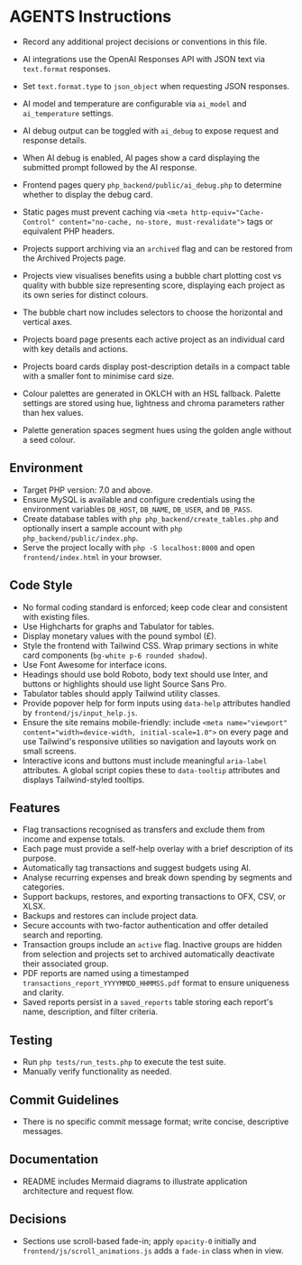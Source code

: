 # AGENTS Instructions

- Record any additional project decisions or conventions in this file.
- AI integrations use the OpenAI Responses API with JSON text via `text.format` responses.
- Set `text.format.type` to `json_object` when requesting JSON responses.
- AI model and temperature are configurable via `ai_model` and `ai_temperature` settings.
- AI debug output can be toggled with `ai_debug` to expose request and response details.
- When AI debug is enabled, AI pages show a card displaying the submitted prompt followed by the AI response.

- Frontend pages query `php_backend/public/ai_debug.php` to determine whether to display the debug card.

- Static pages must prevent caching via `<meta http-equiv="Cache-Control" content="no-cache, no-store, must-revalidate">` tags or equivalent PHP headers.

- Projects support archiving via an `archived` flag and can be restored from the Archived Projects page.

- Projects view visualises benefits using a bubble chart plotting cost vs quality with bubble size representing score, displaying each project as its own series for distinct colours.
- The bubble chart now includes selectors to choose the horizontal and vertical axes.
- Projects board page presents each active project as an individual card with key details and actions.
- Projects board cards display post-description details in a compact table with a smaller font to minimise card size.
- Colour palettes are generated in OKLCH with an HSL fallback. Palette settings are stored using hue, lightness and chroma parameters rather than hex values.
- Palette generation spaces segment hues using the golden angle without a seed colour.


## Environment
- Target PHP version: 7.0 and above.
- Ensure MySQL is available and configure credentials using the environment variables `DB_HOST`, `DB_NAME`, `DB_USER`, and `DB_PASS`.
- Create database tables with `php php_backend/create_tables.php` and optionally insert a sample account with `php php_backend/public/index.php`.
- Serve the project locally with `php -S localhost:8000` and open `frontend/index.html` in your browser.

## Code Style
- No formal coding standard is enforced; keep code clear and consistent with existing files.
- Use Highcharts for graphs and Tabulator for tables.
- Display monetary values with the pound symbol (£).
- Style the frontend with Tailwind CSS. Wrap primary sections in white card components (`bg-white p-6 rounded shadow`).
- Use Font Awesome for interface icons.
- Headings should use bold Roboto, body text should use Inter, and buttons or highlights should use light Source Sans Pro.
- Tabulator tables should apply Tailwind utility classes.
- Provide popover help for form inputs using `data-help` attributes handled by `frontend/js/input_help.js`.
- Ensure the site remains mobile-friendly: include `<meta name="viewport" content="width=device-width, initial-scale=1.0">` on
  every page and use Tailwind's responsive utilities so navigation and layouts work on small screens.
- Interactive icons and buttons must include meaningful `aria-label` attributes. A global script copies these to `data-tooltip` attributes and displays Tailwind-styled tooltips.

## Features
- Flag transactions recognised as transfers and exclude them from income and expense totals.
- Each page must provide a self-help overlay with a brief description of its purpose.
- Automatically tag transactions and suggest budgets using AI.
- Analyse recurring expenses and break down spending by segments and categories.
- Support backups, restores, and exporting transactions to OFX, CSV, or XLSX.
- Backups and restores can include project data.
- Secure accounts with two-factor authentication and offer detailed search and reporting.
- Transaction groups include an `active` flag. Inactive groups are hidden from selection and projects set to archived automatically deactivate their associated group.
- PDF reports are named using a timestamped `transactions_report_YYYYMMDD_HHMMSS.pdf` format to ensure uniqueness and clarity.
- Saved reports persist in a `saved_reports` table storing each report's name, description, and filter criteria.

## Testing
- Run `php tests/run_tests.php` to execute the test suite.
- Manually verify functionality as needed.

## Commit Guidelines
- There is no specific commit message format; write concise, descriptive messages.

## Documentation
- README includes Mermaid diagrams to illustrate application architecture and request flow.

## Decisions
- Sections use scroll-based fade-in; apply `opacity-0` initially and `frontend/js/scroll_animations.js` adds a `fade-in` class when in view.
